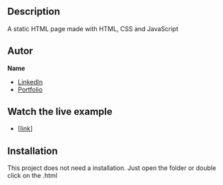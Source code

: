 ## Description
A static HTML page made with HTML, CSS and JavaScript 

## Autor
**Name**

* [LinkedIn](https://www.linkedin.com/in/iscodelcollado/)
* [Portfolio](https://iscodelcollado.com)

## Watch the live example
- [[link](https://pakolalo.github.io/odoo_test/)]

## Installation

This project does not need a installation. Just open the folder or double click on the .html
